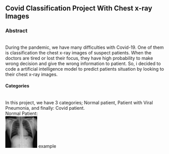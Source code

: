 <h2 style ="text-align": center; "markdown="1"> Covid Classification Project With Chest x-ray Images </h2>

<h3> Abstract </h3> <br>
During the pandemic, we have many difficulties with Covid-19. One of them is classification the chest x-ray images of suspect patients. When the doctors are tired or lost their focus, they have high probability to make wrong decision and give the wrong information to patient.
So, i decided to code a artificial intelligence model to predict patients situation by looking to their chest x-ray images.

<h4> <bold>Categories</bold> </h4> <br>
In this project, we have 3 categories; Normal patient, Patient with Viral Pneumonia, and finally: Covid patient. <br>
Normal Patient: <br>
<img src="https://github.com/ozguraslank/Covid-Classification/blob/main/Normal-17.png" width ="100" <br>
example

